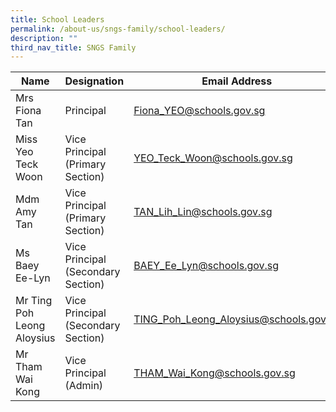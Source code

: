 ```yaml
---
title: School Leaders
permalink: /about-us/sngs-family/school-leaders/
description: ""
third_nav_title: SNGS Family
---
```

| Name | Designation | Email Address |
| -------- | -------- | -------- |
| Mrs Fiona Tan     | Principal     | Fiona_YEO@schools.gov.sg     |
| Miss Yeo Teck Woon     | Vice Principal (Primary Section)     | YEO_Teck_Woon@schools.gov.sg     |
| Mdm Amy Tan     | Vice Principal (Primary Section)     | TAN_Lih_Lin@schools.gov.sg     |
| Ms Baey Ee-Lyn    | Vice Principal (Secondary Section)     | BAEY_Ee_Lyn@schools.gov.sg     |
| Mr Ting Poh Leong Aloysius    | Vice Principal (Secondary Section)     | TING_Poh_Leong_Aloysius@schools.gov.sg     |
| Mr Tham Wai Kong     | Vice Principal (Admin)     | THAM_Wai_Kong@schools.gov.sg     |